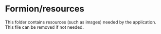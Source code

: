 # Formion/resources

This folder contains resources (such as images) needed by the application. This file can
be removed if not needed.
